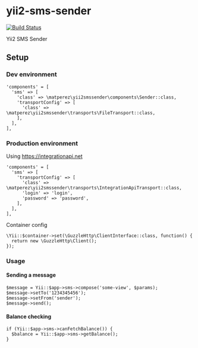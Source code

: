 # yii2-sms-sender

[![Build Status](https://travis-ci.org/matperez/yii2-sms-sender.svg?branch=master)](https://travis-ci.org/matperez/yii2-sms-sender)

Yii2 SMS Sender

## Setup

### Dev environment
```
'components' = [
  'sms' => [
    'class' => \matperez\yii2smssender\components\Sender::class,
    'transportConfig' => [
      'class' => \matperez\yii2smssender\transports\FileTransport::class, 
    ],
  ],
],
```

### Production environment

Using https://integrationapi.net

```
'components' = [
  'sms' => [
    'transportConfig' => [
      'class' => \matperez\yii2smssender\transports\IntegrationApiTransport::class,
      'login' => 'login',
      'password' => 'password',
    ],
  ],
],
```

Container config

```
\Yii::$container->set(\GuzzleHttp\ClientInterface::class, function() {
  return new \GuzzleHttp\Client();
});
```

### Usage
 
#### Sending a message 

```
$message = Yii::$app->sms->compose('some-view', $params);
$message->setTo('1234345456');
$message->setFrom('sender');
$message->send();
```

#### Balance checking

```
if (Yii::$app->sms->canFetchBalance()) {
  $balance = Yii::$app->sms->getBalance();
}
```
